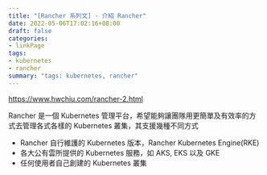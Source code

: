 ```yaml
---
title: "[Rancher 系列文] - 介紹 Rancher"
date: 2022-05-06T17:02:16+08:00
draft: false
categories:
- linkPage
tags:
- kubernetes
- rancher
summary: "tags: kubernetes, rancher"
---
```


https://www.hwchiu.com/rancher-2.html

Rancher 是一個 Kubernetes 管理平台，希望能夠讓團隊用更簡單及有效率的方式去管理各式各樣的 Kubernetes 叢集，其支援幾種不同方式

- Rancher 自行維護的 Kubernetes 版本，Rancher Kubernetes Engine(RKE)
- 各大公有雲所提供的 Kubernetes 服務，如 AKS, EKS 以及 GKE
- 任何使用者自己創建的 Kubernetes 叢集

